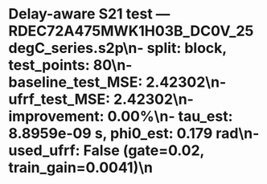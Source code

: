 # Delay-aware S21 test — RDEC72A475MWK1H03B_DC0V_25degC_series.s2p\n- split: block, test_points: 80\n- baseline_test_MSE: 2.42302\n- ufrf_test_MSE: 2.42302\n- improvement: 0.00%\n- tau_est: 8.8959e-09 s, phi0_est: 0.179 rad\n- used_ufrf: False (gate=0.02, train_gain=0.0041)\n